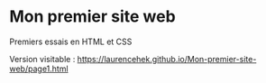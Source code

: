 # Mon premier site web
Premiers essais en HTML et CSS

Version visitable : https://laurencehek.github.io/Mon-premier-site-web/page1.html
